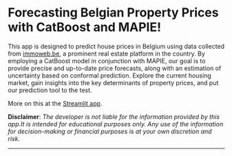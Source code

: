 Forecasting Belgian Property Prices with CatBoost and MAPIE!
==============================

This app is designed to predict house prices in Belgium using data collected from [immoweb.be](https://www.immoweb.be/en), a prominent real
estate platform in the country. By employing a CatBoost model in conjunction with MAPIE, our goal is to provide precise and up-to-date price forecasts, along with an estimation of uncertainty based on conformal prediction.
Explore the current housing market, gain insights into the key determinants of property prices, and put our prediction tool to the test.

More on this at the [Streamlit app](https://belgian-house-price-predictor.streamlit.app/).

**Disclaimer**: _The developer is not liable for the information provided by this app.It is intended for educational purposes only. Any use of the information for decision-making or financial purposes is at your own discretion and risk._

------------
